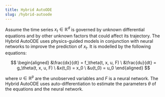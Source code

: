 ```yaml
---
title: Hybrid AutoODE
slug: /hybrid-autoode
---
```

Assume the time series $x_t \in \mathbb{R}^d$ is governed by unknown differential equations and by other unknown factors that could affect its trajectory. The Hybrid AutoODE uses physics-guided models in conjunction with neural networks to improve the prediction of $x_t$. It is modelled by the following equations:

$$ \begin{aligned} &\frac{dx}{dt} = f_\theta(t, x, u, F) \ &\frac{du}{dt} = g_\theta(t, x, u, F) \ &x(t_0) = x_0 \ &u(t_0) = u_0 \end{aligned} $$

where $u \in \mathbb{R}^p$ are the unobserved variables and $F$ is a neural network. The Hybrid AutoODE uses auto-differentiation to estimate the parameters $\theta$ of the equations and the neural network.

